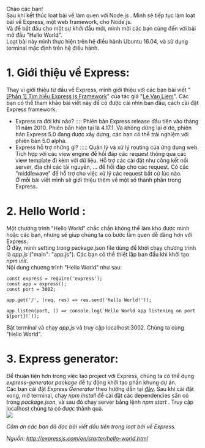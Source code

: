 Chào các bạn! <br>
Sau khi kết thúc loạt bài về làm quen với Node.js . Mình sẽ tiếp tục làm loạt bài về Express, một web framework, cho Node.js. <br>
Và để bắt đầu cho một sự khởi đầu mới, mình mời các bạn cùng đến với bài mở đầu "Hello World". <br>
Loạt bài này mình thực hiện trên hệ điều hành Ubuntu 16.04, và sử dụng terminal mặc định trên hệ điều hành.
# 1. Giới thiệu về Express:
Thay vì giới thiệu từ đầu về Express, mình giới thiệu với các bạn bài viết "[[Phần 1] Tìm hiểu Express js Framework](https://viblo.asia/p/phan-1-tim-hieu-express-js-framework-Qbq5Qq7m5D8)" của tác giả "[Le Van Liem](https://viblo.asia/u/vanliem_l)". Các bạn có thể tham khảo bài viết này để có được cái nhìn ban đầu, cách cài đặt Express framework. <br>
+ Express ra đời khi nào? :::: Phiên bản Express release đầu tiên vào tháng 11 năm 2010. Phiên bản hiện tại là 4.17.1.  Và không dừng lại ở đó, phiên bản Express 5.0 đang được xây dựng, các bạn có thể trải nghiệm với phiên bản 5.0 alpha. <br>
+ Express hỗ trợ những gì? ::::: Quản lý và xử lý routing của ứng dụng web. Tích hợp với các view engine để hồi đáp các request thông qua các view template đi kèm với dữ liệu. Hỗ trợ các cài đặt như cổng kết nối server, địa chỉ các tài nguyên, ... để hồi đáp cho các request. Có các "middlewave" để hỗ trợ cho việc xử lý các request bất cứ lúc nào. <br>
Ở mỗi bài viết mình sẽ giới thiệu thêm về một số thành phần trong Express.
# 2. Hello World :
Một chương trình "Hello World" chắc chắn không thể làm khó được mình hoặc các bạn, nhưng sẽ giúp chúng ta có bước làm quen dễ dàng hơn với Express.<br>
Ở đây, mình setting trong package.json file dùng để khởi chạy chương trình là *app.js* ("main": "app.js"). Các bạn có thể thiết lập ban đầu khi khởi tạo *npm init*.<br>
Nội dung chương trình "Hello World" như sau:
```
const express = require('express');
const app = express();
const port = 3002;

app.get('/', (req, res) => res.send('Hello World!'));

app.listen(port, () => console.log(`Hello World app listening on port ${port}!`));
```
Bật terminal và chạy *app.js* và truy cập localhost:3002. Chúng ta cùng "Hello World".
# 3. Express generator:
Để thuận tiện hơn trong việc tạo project với Express, chúng ta có thể dụng *express-generator package* để tự động khởi tạo phần khung dự án.<br>
Các bạn cài đặt *Express Generator* theo hướng dẫn tại [đây](https://www.npmjs.com/package/express-generator). Sau khi cài đặt xong, mở terminal, chạy *npm install* để cài đặt các dependencies sẵn có trong *package.json*, và sau đó chạy server bằng lệnh *npm start* . Truy cập localhost chúng ta có được thành quả. <br>
![](https://images.viblo.asia/7c2f9cd9-6ba0-4efb-8daf-4303649f62fc.png)

*Cảm ơn các bạn đã đọc bài viết đầu tiên trong loạt bài về Express. <br>*

*Nguồn: http://expressjs.com/en/starter/hello-world.html*
